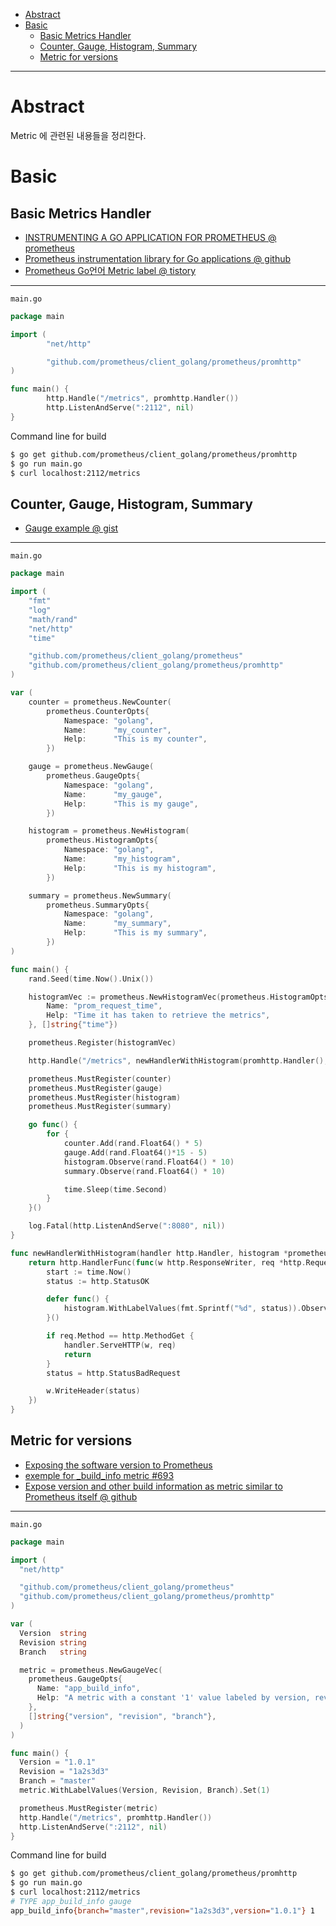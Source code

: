 - [Abstract](#abstract)
- [Basic](#basic)
	- [Basic Metrics Handler](#basic-metrics-handler)
	- [Counter, Gauge, Histogram, Summary](#counter-gauge-histogram-summary)
	- [Metric for versions](#metric-for-versions)

---

# Abstract

Metric 에 관련된 내용들을 정리한다.

# Basic

## Basic Metrics Handler

* [INSTRUMENTING A GO APPLICATION FOR PROMETHEUS @ prometheus](https://prometheus.io/docs/guides/go-application/)
* [Prometheus instrumentation library for Go applications @ github](https://github.com/prometheus/client_golang)
* [Prometheus Go언어 Metric label @ tistory](https://stdhsw.tistory.com/entry/Metric-label)

----

`main.go`

```go
package main

import (
        "net/http"

        "github.com/prometheus/client_golang/prometheus/promhttp"
)

func main() {
        http.Handle("/metrics", promhttp.Handler())
        http.ListenAndServe(":2112", nil)
}
```

Command line for build

```bash
$ go get github.com/prometheus/client_golang/prometheus/promhttp
$ go run main.go
$ curl localhost:2112/metrics
```

## Counter, Gauge, Histogram, Summary

* [Gauge example @ gist](https://gist.github.com/tembleking/0b8968dbdf36dfef6227fbfdd9bb1a82)

-----

`main.go`

```go
package main

import (
	"fmt"
	"log"
	"math/rand"
	"net/http"
	"time"

	"github.com/prometheus/client_golang/prometheus"
	"github.com/prometheus/client_golang/prometheus/promhttp"
)

var (
	counter = prometheus.NewCounter(
		prometheus.CounterOpts{
			Namespace: "golang",
			Name:      "my_counter",
			Help:      "This is my counter",
		})

	gauge = prometheus.NewGauge(
		prometheus.GaugeOpts{
			Namespace: "golang",
			Name:      "my_gauge",
			Help:      "This is my gauge",
		})

	histogram = prometheus.NewHistogram(
		prometheus.HistogramOpts{
			Namespace: "golang",
			Name:      "my_histogram",
			Help:      "This is my histogram",
		})

	summary = prometheus.NewSummary(
		prometheus.SummaryOpts{
			Namespace: "golang",
			Name:      "my_summary",
			Help:      "This is my summary",
		})
)

func main() {
	rand.Seed(time.Now().Unix())

	histogramVec := prometheus.NewHistogramVec(prometheus.HistogramOpts{
		Name: "prom_request_time",
		Help: "Time it has taken to retrieve the metrics",
	}, []string{"time"})

	prometheus.Register(histogramVec)

	http.Handle("/metrics", newHandlerWithHistogram(promhttp.Handler(), histogramVec))

	prometheus.MustRegister(counter)
	prometheus.MustRegister(gauge)
	prometheus.MustRegister(histogram)
	prometheus.MustRegister(summary)

	go func() {
		for {
			counter.Add(rand.Float64() * 5)
			gauge.Add(rand.Float64()*15 - 5)
			histogram.Observe(rand.Float64() * 10)
			summary.Observe(rand.Float64() * 10)

			time.Sleep(time.Second)
		}
	}()

	log.Fatal(http.ListenAndServe(":8080", nil))
}

func newHandlerWithHistogram(handler http.Handler, histogram *prometheus.HistogramVec) http.Handler {
	return http.HandlerFunc(func(w http.ResponseWriter, req *http.Request) {
		start := time.Now()
		status := http.StatusOK

		defer func() {
			histogram.WithLabelValues(fmt.Sprintf("%d", status)).Observe(time.Since(start).Seconds())
		}()

		if req.Method == http.MethodGet {
			handler.ServeHTTP(w, req)
			return
		}
		status = http.StatusBadRequest

		w.WriteHeader(status)
	})
}
```

## Metric for versions

* [Exposing the software version to Prometheus](https://www.robustperception.io/exposing-the-software-version-to-prometheus)
* [exemple for _build_info metric #693](https://github.com/prometheus/client_golang/issues/693)
* [Expose version and other build information as metric similar to Prometheus itself @ github](https://github.com/prometheus/node_exporter/pull/176/files)

-----

`main.go`

```go
package main

import (
  "net/http"

  "github.com/prometheus/client_golang/prometheus"
  "github.com/prometheus/client_golang/prometheus/promhttp"
)

var (
  Version  string
  Revision string
  Branch   string

  metric = prometheus.NewGaugeVec(
    prometheus.GaugeOpts{
      Name: "app_build_info",
      Help: "A metric with a constant '1' value labeled by version, revision, and branch from which the app was built.",
    },
    []string{"version", "revision", "branch"},
  )
)

func main() {
  Version = "1.0.1"
  Revision = "1a2s3d3"
  Branch = "master"
  metric.WithLabelValues(Version, Revision, Branch).Set(1)

  prometheus.MustRegister(metric)
  http.Handle("/metrics", promhttp.Handler())
  http.ListenAndServe(":2112", nil)
}
```

Command line for build

```bash
$ go get github.com/prometheus/client_golang/prometheus/promhttp
$ go run main.go
$ curl localhost:2112/metrics
# TYPE app_build_info gauge
app_build_info{branch="master",revision="1a2s3d3",version="1.0.1"} 1
```
